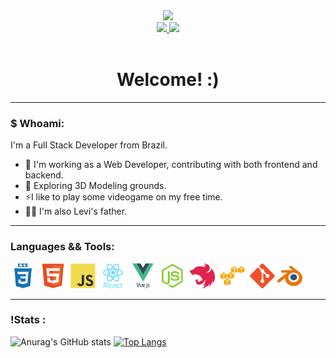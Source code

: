 <div id="header" align="center">
  <img src="https://media.giphy.com/media/xBTSwCTFkgfcdTjHMz/giphy.gif" width="100" />
  
  <div id="badges">
    <a href="https://twitter.com/DrCrimsonCrow">
      <img src="https://img.shields.io/badge/Twitter-blue?logo=twitter&logoColor=white&style=for-the-badge" />
    </a>
    <a href="https://www.youtube.com/channel/UCAgmQJ3cycSQkCsrSQthXaA/featured">
      <img src="https://img.shields.io/badge/Youtube-red?logo=youtube&logoColor=white&style=for-the-badge" />
    </a>
  </div>
  
  <img src="https://komarev.com/ghpvc/?username=schmidtdev&style=for-the-badge&color=blueviolet&label=Visitas" alt=""/>
  
  <h1>
    Welcome! :)
  </h1>
</div>

---

### $ Whoami:
I'm a Full Stack Developer from Brazil.

- 🔭 I'm working as a Web Developer, contributing with both frontend and backend.
- 🌱 Exploring 3D Modeling grounds.
- ⚡I like to play some videogame on my free time.
- 👨‍👦 I'm also Levi's father.

---

### Languages && Tools:
<div>
  <img src="https://github.com/devicons/devicon/blob/master/icons/css3/css3-plain-wordmark.svg"  title="CSS3" alt="CSS" width="40" height="40"/>&nbsp;
  <img src="https://github.com/devicons/devicon/blob/master/icons/html5/html5-original.svg" title="HTML5" alt="HTML" width="40" height="40"/>&nbsp;
  <img src="https://github.com/devicons/devicon/blob/master/icons/javascript/javascript-original.svg" title="JavaScript" alt="JavaScript" width="40" height="40"/>&nbsp;
  <img src="https://github.com/devicons/devicon/blob/master/icons/react/react-original-wordmark.svg" title="React" alt="React" width="40" height="40"/>&nbsp;
  <img src="https://github.com/devicons/devicon/blob/master/icons/vuejs/vuejs-original-wordmark.svg" title="Vue" alt="Vue" width="40" height="40"/>&nbsp;
  <img src="https://github.com/devicons/devicon/blob/master/icons/nodejs/nodejs-original.svg" title="NodeJS" alt="NodeJS" width="40" height="40"/>&nbsp;
  <img src="https://github.com/devicons/devicon/blob/master/icons/nestjs/nestjs-plain.svg" title="NestJS" alt="NestJS" width="40" height="40"/>&nbsp;
  <img src="https://github.com/devicons/devicon/blob/master/icons/amazonwebservices/amazonwebservices-original.svg" title="AWS" alt="AWS" width="40" height="40"/>&nbsp;
  <img src="https://github.com/devicons/devicon/blob/master/icons/git/git-original.svg" title="Git" **alt="Git" width="40" height="40"/>
  <img src="https://github.com/devicons/devicon/blob/master/icons/blender/blender-original.svg" title="Blender" **alt="Blender" width="40" height="40"/>
</div>

---

### !Stats :

![Anurag's GitHub stats](https://github-readme-stats.vercel.app/api?username=schmidtdev&theme=vue-dark&show_icons=true)
[![Top Langs](https://github-readme-stats.vercel.app/api/top-langs/?username=schmidtdev&layout=compact&theme=vue-dark)](https://github.com/anuraghazra/github-readme-stats)

